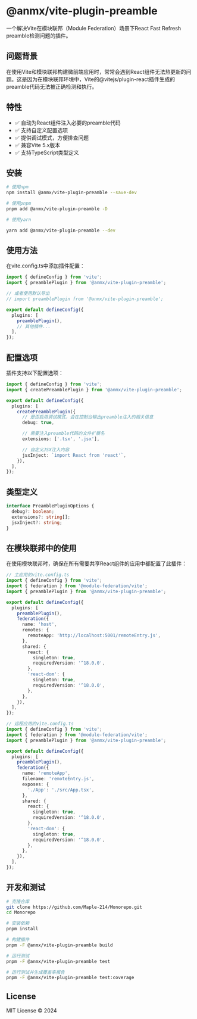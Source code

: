 # @anmx/vite-plugin-preamble

一个解决Vite在模块联邦（Module Federation）场景下React Fast Refresh preamble检测问题的插件。

## 问题背景

在使用Vite和模块联邦构建微前端应用时，常常会遇到React组件无法热更新的问题。这是因为在模块联邦环境中，Vite的@vitejs/plugin-react插件生成的preamble代码无法被正确检测和执行。

## 特性

- ✅ 自动为React组件注入必要的preamble代码
- ✅ 支持自定义配置选项
- ✅ 提供调试模式，方便排查问题
- ✅ 兼容Vite 5.x版本
- ✅ 支持TypeScript类型定义

## 安装

```bash
# 使用npm
npm install @anmx/vite-plugin-preamble --save-dev

# 使用pnpm
pnpm add @anmx/vite-plugin-preamble -D

# 使用yarn

yarn add @anmx/vite-plugin-preamble --dev
```

## 使用方法

在vite.config.ts中添加插件配置：

```ts
import { defineConfig } from 'vite';
import { preamblePlugin } from '@anmx/vite-plugin-preamble';

// 或者使用默认导出
// import preamblePlugin from '@anmx/vite-plugin-preamble';

export default defineConfig({
  plugins: [
    preamblePlugin(),
    // 其他插件...
  ],
});
```

## 配置选项

插件支持以下配置选项：

```ts
import { defineConfig } from 'vite';
import { createPreamblePlugin } from '@anmx/vite-plugin-preamble';

export default defineConfig({
  plugins: [
    createPreamblePlugin({
      // 是否启用调试模式，会在控制台输出preamble注入的相关信息
      debug: true,

      // 需要注入preamble代码的文件扩展名
      extensions: ['.tsx', '.jsx'],

      // 自定义JSX注入内容
      jsxInject: `import React from 'react'`,
    }),
  ],
});
```

## 类型定义

```ts
interface PreamblePluginOptions {
  debug?: boolean;
  extensions?: string[];
  jsxInject?: string;
}
```

## 在模块联邦中的使用

在使用模块联邦时，确保在所有需要共享React组件的应用中都配置了此插件：

```ts
// 主应用的vite.config.ts
import { defineConfig } from 'vite';
import { federation } from '@module-federation/vite';
import { preamblePlugin } from '@anmx/vite-plugin-preamble';

export default defineConfig({
  plugins: [
    preamblePlugin(),
    federation({
      name: 'host',
      remotes: {
        remoteApp: 'http://localhost:5001/remoteEntry.js',
      },
      shared: {
        react: {
          singleton: true,
          requiredVersion: '^18.0.0',
        },
        'react-dom': {
          singleton: true,
          requiredVersion: '^18.0.0',
        },
      },
    }),
  ],
});

// 远程应用的vite.config.ts
import { defineConfig } from 'vite';
import { federation } from '@module-federation/vite';
import { preamblePlugin } from '@anmx/vite-plugin-preamble';

export default defineConfig({
  plugins: [
    preamblePlugin(),
    federation({
      name: 'remoteApp',
      filename: 'remoteEntry.js',
      exposes: {
        './App': './src/App.tsx',
      },
      shared: {
        react: {
          singleton: true,
          requiredVersion: '^18.0.0',
        },
        'react-dom': {
          singleton: true,
          requiredVersion: '^18.0.0',
        },
      },
    }),
  ],
});
```

## 开发和测试

```bash
# 克隆仓库
git clone https://github.com/Maple-214/Monorepo.git
cd Monorepo

# 安装依赖
pnpm install

# 构建插件
pnpm -F @anmx/vite-plugin-preamble build

# 运行测试
pnpm -F @anmx/vite-plugin-preamble test

# 运行测试并生成覆盖率报告
pnpm -F @anmx/vite-plugin-preamble test:coverage
```

## License

MIT License © 2024
